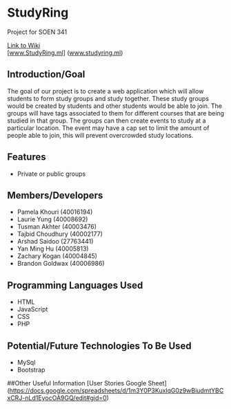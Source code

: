 # StudyRing
Project for SOEN 341

[Link to Wiki](https://github.com/kpamela/StudyRing/wiki)  
[www.StudyRing.ml] (www.studyring.ml)

## Introduction/Goal
The goal of our project is to create a web application which will allow students to form study groups and study together. These study groups would be created by students and other students would be able to join. The groups will have tags associated to them for different courses that are being studied in that group. The groups can then create events to study at a particular location. The event may have a cap set to limit the amount of people able to join, this will prevent overcrowded study locations.

## Features
* Private or public groups

## Members/Developers
* Pamela Khouri (40016194)
* Laurie Yung (40008692)
* Tusman Akhter (40003476)
* Tajbid Choudhury (40002177)
* Arshad Saidoo (27763441)
* Yan Ming Hu (40005813)
* Zachary Kogan (40004845)
* Brandon Goldwax (40006986)

## Programming Languages Used
* HTML
* JavaScript
* CSS
* PHP

## Potential/Future Technologies To Be Used
* MySql
* Bootstrap

##Other Useful Information
[User Stories Google Sheet] (https://docs.google.com/spreadsheets/d/1m3Y0P3KuxlqG0z9wBiudmtYBCxCRJ-nLd1EyocOA9GQ/edit#gid=0)
